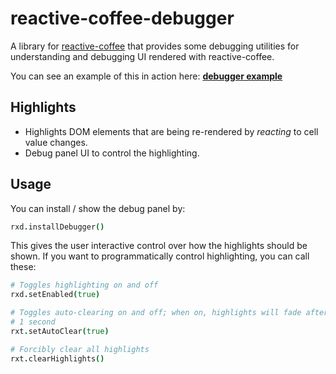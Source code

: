 reactive-coffee-debugger
========================

A library for [reactive-coffee] that provides some debugging utilities
for understanding and debugging UI rendered with reactive-coffee.

You can see an example of this in action here: **[debugger example]**

[reactive-coffee]: http://yang.github.io/reactive-coffee/
[debugger example]: http://chungwu.github.io/reactive-coffee-debugger/

Highlights
----------

- Highlights DOM elements that are being re-rendered by _reacting_ to
  cell value changes.
- Debug panel UI to control the highlighting.

Usage
-----

You can install / show the debug panel by:

```coffeescript
rxd.installDebugger()
```

This gives the user interactive control over how the highlights should 
be shown. If you want to programmatically control highlighting, you can 
call these:

```coffeescript
# Toggles highlighting on and off
rxd.setEnabled(true)

# Toggles auto-clearing on and off; when on, highlights will fade after 
# 1 second
rxt.setAutoClear(true)

# Forcibly clear all highlights
rxt.clearHighlights()
```
